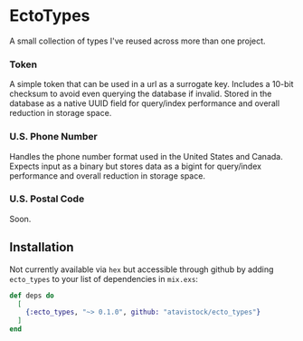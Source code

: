 # EctoTypes

A small collection of types I've reused across more than one project.

### Token

A simple token that can be used in a url as a surrogate key.  Includes a 10-bit checksum
to avoid even querying the database if invalid.  Stored in the database as a native UUID field 
for query/index performance and overall reduction in storage space.

### U.S. Phone Number

Handles the phone number format used in the United States and Canada.  Expects input as a binary
but stores data as a bigint for query/index performance and overall reduction in storage space.

### U.S. Postal Code

Soon.

## Installation

Not currently available via `hex` but accessible through github by adding `ecto_types` to your 
list of dependencies in `mix.exs`:

```elixir
def deps do
  [
    {:ecto_types, "~> 0.1.0", github: "atavistock/ecto_types"}
  ]
end
```
